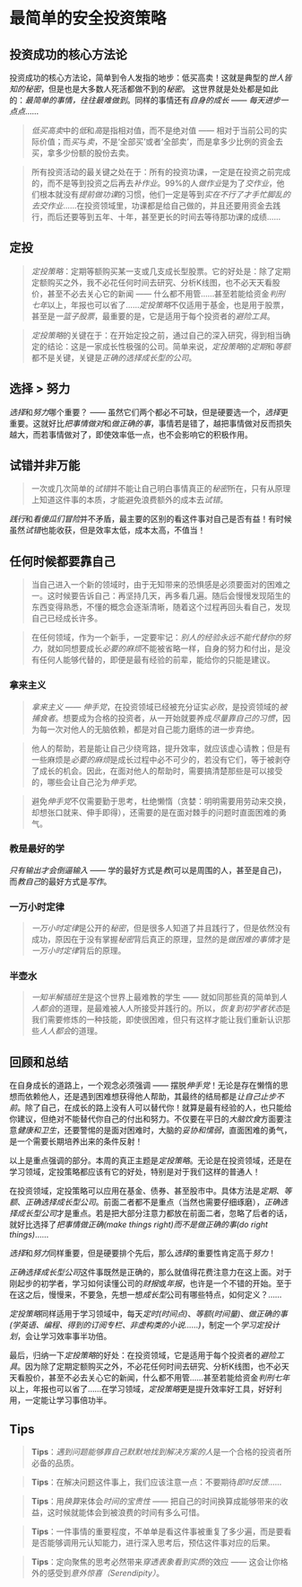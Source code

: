 # 最简单的安全投资策略

## 投资成功的核心方法论
投资成功的核心方法论，简单到令人发指的地步：低买高卖！这就是典型的*世人皆知的秘密*，但是也是大多数人死活都做不到的*秘密*。 这世界就是处处都是如此的：*最简单的事情，往往最难做到*。同样的事情还有*自身的成长* —— *每天进步一点点*……

> *低买高卖*中的*低*和*高*是指相对值，而不是绝对值 —— 相对于当前公司的实际价值；而*买*与*卖*，不是‘全部买’或者‘全部卖’，而是拿多少比例的资金去买，拿多少份额的股份去卖。

> 所有投资活动的最关键之处在于：所有的投资功课，一定是在投资之前完成的，而不是等到投资之后再去*补作业*。99%的人*做作业*是为了*交作业*，他们根本就没有*提前做功课*的习惯，他们一定是等到*实在不行了才手忙脚乱的去交作业*……在投资领域里，功课都是给自己做的，并且还要用资金去践行，而后还要等到五年、十年，甚至更长的时间去等待那功课的成绩……

## 定投
> *定投策略*：定期等额购买某一支或几支成长型股票。它的好处是：除了定期定额购买之外，我不必花任何时间去研究、分析K线图，也不必天天看股价，甚至不必去关心它的新闻 —— 什么都不用管……甚至若能给资金*判刑七年*以上，年报也可以省了……*定投策略*不仅适用于基金，也是用于股票，甚至是*一篮子股票*，最重要的是，它是适用于每个投资者的*避险工具*。

> *定投策略*的关键在于：在开始定投之前，通过自己的深入研究，得到相当确定的结论：这是一家成长性极强的公司。简单来说，*定投策略*的*定期*和*等额*都不是关键，关键是*正确的选择成长型的公司*。

## 选择 > 努力
*选择*和*努力*哪个重要？ —— 虽然它们两个都必不可缺，但是硬要选一个，*选择*更重要。这就好比*把事情做对*和*做正确的事*，事情若是错了，越把事情做对反而损失越大，而若事情做对了，即使效率低一点，也不会影响它的积极作用。

## 试错并非万能
> 一次或几次简单的*试错*并不能让自己明白事情真正的*秘密*所在，只有从原理上知道这件事的本质，才能避免浪费额外的成本去*试错*。

*践行*和*看傻瓜们冒险*并不矛盾，最主要的区别的看这件事对自己是否有益！有时候虽然*试错*也能收获，但是效率太低，成本太高，不值当！ 

## 任何时候都要靠自己
> 当自己进入一个新的领域时，由于无知带来的恐惧感是必须要面对的困难之一。这时候要告诉自己：再坚持几天，再多看几遍。随后会慢慢发现陌生的东西变得熟悉，不懂的概念会逐渐清晰，随着这个过程再回头看自己，发现自己已经成长许多。

> 在任何领域，作为一个新手，一定要牢记：*别人的经验永远不能代替你的努力*，就如同想要成长*必要的麻烦*不能被省略一样，自身的努力和付出，是没有任何人能够代替的，即便是最有经验的前辈，能给你的只能是建议。

### 拿来主义
> *拿来主义* —— *伸手党*，在投资领域已经被充分证实*必败*，是投资领域的*被捕食者*。想要成为合格的投资者，从一开始就要养成*尽量靠自己的习惯*，因为每一次对他人的无脑依赖，都是对自己能力磨练的进一步弃绝。

> 他人的帮助，若是能让自己少绕弯路，提升效率，就应该虚心请教；但是有一些麻烦是*必要的麻烦*是成长过程中必不可少的，若没有它们，等于被剥夺了成长的机会。因此，在面对他人的帮助时，需要搞清楚那些是可以接受的，哪些会让自己沦为*伸手党*。

> 避免*伸手党*不仅需要勤于思考，杜绝懒惰（贪婪：明明需要用劳动来交换，却想张口就来、伸手即得），还需要的是在面对棘手的问题时直面困难的勇气。

### 教是最好的学
*只有输出才会倒逼输入* —— 学的最好方式是*教*(可以是周围的人，甚至是自己)，而*教自己*的最好方式是*写作*。

### 一万小时定律
> *一万小时定律*是公开的*秘密*，但是很多人知道了并且践行了，但是依然没有成功，原因在于没有掌握*秘密*背后真正的原理，显然的是*做困难的事情*才是*一万小时定律*背后的原理。

### 半壶水
> *一知半解插班生*是这个世界上最难教的学生 —— 就如同那些真的简单到*人人都会*的道理，是最难被人人所接受并践行的。所以，*恢复到初学者状态*是我们需要修炼的一种技能，即使很困难，但只有这样才能让我们重新认识那些*人人都会*的道理。

## 回顾和总结
在自身成长的道路上，一个观念必须强调 —— 摆脱*伸手党*！无论是存在懒惰的思想而依赖他人，还是遇到困难想获得他人帮助，其最终的结局都是*让自己止步不前*。除了自己，在成长的路上没有人可以替代你！就算是最有经验的人，也只能给你建议，但绝对不能替代你自己的付出和努力。不仅要在平日的*大脑饮食*方面要注意*健康和卫生*，还要警惕的是面对困难时，大脑的*妥协和懦弱*，直面困难的勇气，是一个需要长期培养出来的条件反射！

以上是重点强调的部分。本周的真正主题是*定投策略*。无论是在投资领域，还是在学习领域，定投策略都应该有它的好处，特别是对于我们这样的普通人！

在投资领域，定投策略可以应用在基金、债券、甚至股市中。具体方法是*定期*、*等额*、*正确选择成长型公司*。前面二者都不是重点（当然也需要仔细琢磨），*正确选择成长型公司*才是重点。若是把大部分注意力都放在前面二者，忽略了后者的话，就好比选择了*把事情做正确(make things right)*而不是*做正确的事(do right things)*……

*选择*和*努力*同样重要，但是硬要排个先后，那么*选择*的重要性肯定高于*努力*！

*正确选择成长型公司*这件事既然是正确的，那么就值得花费注意力在这上面。对于刚起步的初学者，学习如何读懂公司的*财报*或*年报*，也许是一个不错的开始。至于在这之后，慢慢来，不要急，先想一想*成长型*公司有哪些特点，如何定义？……

*定投策略*同样适用于学习领域中，每天*定时(时间点)*、*等额(时间量)*、*做正确的事(学英语、编程、得到的订阅专栏、非虚构类的小说……)*，制定一个*学习定投计划*，会让学习效率事半功倍。

最后，归纳一下*定投策略*的好处：在投资领域，它是适用于每个投资者的*避险工具*。因为除了定期定额购买之外，不必花任何时间去研究、分析K线图，也不必天天看股价，甚至不必去关心它的新闻，什么都不用管……甚至若能给资金*判刑七年*以上，年报也可以省了……在学习领域，*定投策略*更是提升效率好工具，好好利用，一定能让学习事倍功半。

## Tips
> **Tips**：*遇到问题能够靠自己默默地找到解决方案的人*是一个合格的投资者所必备的品质。

> **Tips**：在解决问题这件事上，我们应该注意一点：不要期待*即时反馈*……

> **Tips**：用*换算*来体会*时间的宝贵性* —— 把自己的时间换算成能够带来的收益，这时候就能体会到被浪费的时间有多么可惜。

> **Tips**：一件事情的重要程度，不单单是看这件事被重复了多少遍，而是要看是否能够调用元认知能力，进行深入思考后，预估这件事对应的后果。

> **Tips**：定向聚焦的思考必然带来*穿透表象看到实质*的效应 —— 这会让你格外的感受到*意外惊喜（Serendipity）*。
